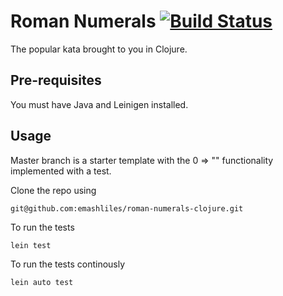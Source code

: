 # Roman Numerals [![Build Status](https://travis-ci.org/emashliles/roman-numerals-clojure.svg?branch=master)](https://travis-ci.org/emashliles/roman-numerals-clojure)

The popular kata brought to you in Clojure.

## Pre-requisites 

You must have Java and Leinigen installed.

## Usage

Master branch is a starter template with the 0 => "" functionality implemented with a test.

Clone the repo using

```
git@github.com:emashliles/roman-numerals-clojure.git
```

To run the tests

```
lein test
```

To run the tests continously

```
lein auto test
```

